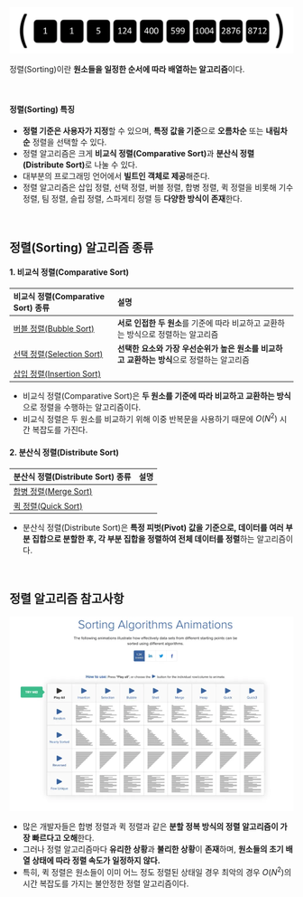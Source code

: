 ![정렬](/assets/images/algorithm/sort/sort.webp)

정렬(Sorting)이란 **원소들을 일정한 순서에 따라 배열하는 알고리즘**이다.

<br />

#### 정렬(Sorting) 특징

- **정렬 기준은 사용자가 지정**할 수 있으며, **특정 값을 기준**으로 **오름차순** 또는 **내림차순** 정렬을 선택할 수 있다.
- 정렬 알고리즘은 크게 <strong>비교식 정렬(Comparative Sort)</strong>과 <strong>분산식 정렬(Distribute Sort)</strong>로 나눌 수 있다.
- 대부분의 프로그래밍 언어에서 **빌트인 객체로 제공**해준다.
- 정렬 알고리즘은 삽입 정렬, 선택 정렬, 버블 정렬, 합병 정렬, 퀵 정렬을 비롯해 기수 정렬, 팀 정렬, 슬립 정렬, 스파게티 정렬 등 **다양한 방식이 존재**한다.

<br />

## 정렬(Sorting) 알고리즘 종류

#### 1. 비교식 정렬(Comparative Sort)

| 비교식 정렬(Comparative Sort) 종류                                | 설명                                                                                       |
| :---------------------------------------------------------------- | :----------------------------------------------------------------------------------------- |
| [버블 정렬(Bubble Sort)](./comparative_sort/bubble_sort.md)       | **서로 인접한 두 원소**를 기준에 따라 비교하고 교환하는 방식으로 정렬하는 알고리즘         |
| [선택 정렬(Selection Sort)](./comparative_sort/selection_sort.md) | **선택한 요소와 가장 우선순위가 높은 원소를 비교하고 교환하는 방식**으로 정렬하는 알고리즘 |
| [삽입 정렬(Insertion Sort)](./comparative_sort/insertion_sort.md) |                                                                                            |

- 비교식 정렬(Comparative Sort)은 **두 원소를 기준에 따라 비교하고 교환하는 방식**으로 정렬을 수행하는 알고리즘이다.
- 비교식 정렬은 두 원소를 비교하기 위해 이중 반복문을 사용하기 때문에 $O(N^{2})$ 시간 복잡도를 가진다.

#### 2. 분산식 정렬(Distribute Sort)

| 분산식 정렬(Distribute Sort) 종류                        | 설명 |
| -------------------------------------------------------- | ---- |
| [합병 정렬(Merge Sort)](./distribute_sort/marge_sort.md) |      |
| [퀵 정렬(Quick Sort)](./distribute_sort/quick_sort.md)   |      |

- 분산식 정렬(Distribute Sort)은 **특정 피벗(Pivot) 값을 기준으로, 데이터를 여러 부분 집합으로 분할한 후, 각 부분 집합을 정렬하여 전체 데이터를 정렬**하는 알고리즘이다.

<br />

## 정렬 알고리즘 참고사항

[![정렬](/assets/images/algorithm/sort/sort_time.webp)](https://www.toptal.com/developers/sorting-algorithms)

- 많은 개발자들은 합병 정렬과 퀵 정렬과 같은 **분할 정복 방식의 정렬 알고리즘이 가장 빠르다고 오해**한다.
- 그러나 정렬 알고리즘마다 **유리한 상황**과 **불리한 상황**이 **존재**하며, **원소들의 초기 배열 상태에 따라 정렬 속도가 일정하지 않다.**
- 특히, 퀵 정렬은 원소들이 이미 어느 정도 정렬된 상태일 경우 최악의 경우 $O(N^{2})$의 시간 복잡도를 가지는 불안정한 정렬 알고리즘이다.
